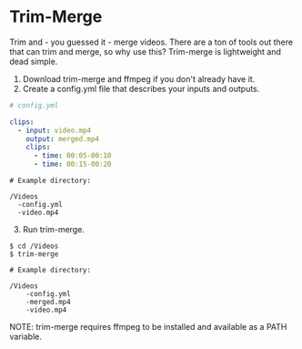 # Trim-Merge

Trim and - you guessed it - merge videos. There are a ton of tools out there that can trim and merge, so why use this? Trim-merge is lightweight and dead simple. 

1. Download trim-merge and ffmpeg if you don't already have it.
2. Create a config.yml file that describes your inputs and outputs.

```yaml
# config.yml

clips:
  - input: video.mp4
    output: merged.mp4
    clips:
      - time: 00:05-00:10
      - time: 00:15-00:20
```

```
# Example directory:

/Videos
  -config.yml
  -video.mp4
```
3. Run trim-merge.

```
$ cd /Videos
$ trim-merge
```


```
# Example directory:

/Videos
    -config.yml
    -merged.mp4
    -video.mp4
```

NOTE: trim-merge requires ffmpeg to be installed and available as a PATH variable.